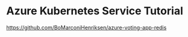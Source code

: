 # Azure Kubernetes Service Tutorial
https://github.com/BoMarconiHenriksen/azure-voting-app-redis  



